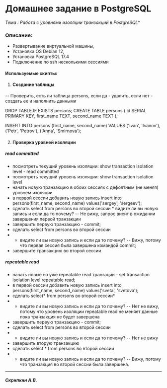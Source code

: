 # Домашнее задание в PostgreSQL 



*Тема : Работа с уровнями изоляции транзакций в PostgreSQL**

### Описание: 
* Развертывание виртуальной машины, 
* Установка OS Debian 12, 
* Установка PostgreSQL 17.4
* Подключение по ssh несколькими сессиями

#### Используемые скипты:

1)  #### Создание таблицы
-- Проверить, есть ли таблица persons, если да - удалить, если нет - создать ее и наполнить данными

DROP TABLE IF EXISTS persons;
CREATE TABLE persons (
    id SERIAL PRIMARY KEY,
    first_name TEXT,
    second_name TEXT
);

INSERT INTO persons (first_name, second_name) VALUES
('Ivan', 'Ivanov'),
('Petr', 'Petrov'),
('Anna', 'Smirnova');

2) #### Проверка уровней изоляции
##### read committed
* посмотреть текущий уровень изоляции: show transaction isolation level - read committed
* посмотреть текущий уровень изоляции: show transaction isolation level
* начать новую транзакцию в обоих сессиях с дефолтным (не меняя) уровнем изоляции
* в первой сессии добавить новую запись insert into persons(first_name, second_name) values('sergey', 'sergeev');
* сделать select from persons во второй сессии * видите ли вы новую запись и если да то почему? -- Не вижу, запрос висит в ожидании завершения первой транзакции
* завершить первую транзакцию - commit;
* сделать select from persons во второй сессии
* - видите ли вы новую запись и если да то почему? -- Вижу, потому что первая сессия была завершена командой  commit;
* завершите транзакцию во второй сессии
##### repeatable read
* начать новые но уже repeatable read транзации - set transaction isolation level repeatable read;
* в первой сессии добавить новую запись insert into persons(first_name, second_name) values('sveta', 'svetova');
* сделать select* from persons во второй сессии*
* - видите ли вы новую запись и если да то почему? -- Нет не вижу, потому что уровень изоляции repeatable read не меняет данные пока транзакция не будет завершена 
* завершить первую транзакцию - commit;
* сделать select from persons во второй сессии
* - видите ли вы новую запись и если да то почему? -- Нет не вижу
* завершить вторую транзакцию
* сделать select * from persons во второй сессии
* - видите ли вы новую запись и если да то почему? -- Вижу, потому что транзакция во второй сессии была завершена.



______________________________
 #### *Скрипкин А.В.*